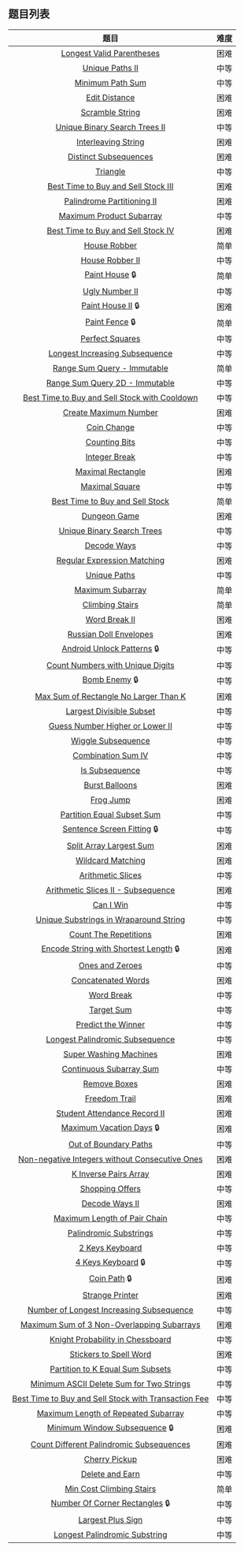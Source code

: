 ## 题目列表  
| 题目 | 难度 |  
|:---:|:---:|  
| [Longest Valid Parentheses](longest-valid-parentheses/question.md) | 困难 |   
| [Unique Paths II](unique-paths-ii/question.md) | 中等 |   
| [Minimum Path Sum](minimum-path-sum/question.md) | 中等 |   
| [Edit Distance](edit-distance/question.md) | 困难 |   
| [Scramble String](scramble-string/question.md) | 困难 |   
| [Unique Binary Search Trees II](unique-binary-search-trees-ii/question.md) | 中等 |   
| [Interleaving String](interleaving-string/question.md) | 困难 |   
| [Distinct Subsequences](distinct-subsequences/question.md) | 困难 |   
| [Triangle](triangle/question.md) | 中等 |   
| [Best Time to Buy and Sell Stock III](best-time-to-buy-and-sell-stock-iii/question.md) | 困难 |   
| [Palindrome Partitioning II](palindrome-partitioning-ii/question.md) | 困难 |   
| [Maximum Product Subarray](maximum-product-subarray/question.md) | 中等 |   
| [Best Time to Buy and Sell Stock IV](best-time-to-buy-and-sell-stock-iv/question.md) | 困难 |   
| [House Robber](house-robber/question.md) | 简单 |   
| [House Robber II](house-robber-ii/question.md) | 中等 |   
| [Paint House](paint-house/question.md) :lock: | 简单 |   
| [Ugly Number II](ugly-number-ii/question.md) | 中等 |   
| [Paint House II](paint-house-ii/question.md) :lock: | 困难 |   
| [Paint Fence](paint-fence/question.md) :lock: | 简单 |   
| [Perfect Squares](perfect-squares/question.md) | 中等 |   
| [Longest Increasing Subsequence](longest-increasing-subsequence/question.md) | 中等 |   
| [Range Sum Query - Immutable](range-sum-query-immutable/question.md) | 简单 |   
| [Range Sum Query 2D - Immutable](range-sum-query-2d-immutable/question.md) | 中等 |   
| [Best Time to Buy and Sell Stock with Cooldown](best-time-to-buy-and-sell-stock-with-cooldown/question.md) | 中等 |   
| [Create Maximum Number](create-maximum-number/question.md) | 困难 |   
| [Coin Change](coin-change/question.md) | 中等 |   
| [Counting Bits](counting-bits/question.md) | 中等 |   
| [Integer Break](integer-break/question.md) | 中等 |   
| [Maximal Rectangle](maximal-rectangle/question.md) | 困难 |   
| [Maximal Square](maximal-square/question.md) | 中等 |   
| [Best Time to Buy and Sell Stock](best-time-to-buy-and-sell-stock/question.md) | 简单 |   
| [Dungeon Game](dungeon-game/question.md) | 困难 |   
| [Unique Binary Search Trees](unique-binary-search-trees/question.md) | 中等 |   
| [Decode Ways](decode-ways/question.md) | 中等 |   
| [Regular Expression Matching](regular-expression-matching/question.md) | 困难 |   
| [Unique Paths](unique-paths/question.md) | 中等 |   
| [Maximum Subarray](maximum-subarray/question.md) | 简单 |   
| [Climbing Stairs](climbing-stairs/question.md) | 简单 |   
| [Word Break II](word-break-ii/question.md) | 困难 |   
| [Russian Doll Envelopes](russian-doll-envelopes/question.md) | 困难 |   
| [Android Unlock Patterns](android-unlock-patterns/question.md) :lock: | 中等 |   
| [Count Numbers with Unique Digits](count-numbers-with-unique-digits/question.md) | 中等 |   
| [Bomb Enemy](bomb-enemy/question.md) :lock: | 中等 |   
| [Max Sum of Rectangle No Larger Than K](max-sum-of-rectangle-no-larger-than-k/question.md) | 困难 |   
| [Largest Divisible Subset](largest-divisible-subset/question.md) | 中等 |   
| [Guess Number Higher or Lower II](guess-number-higher-or-lower-ii/question.md) | 中等 |   
| [Wiggle Subsequence](wiggle-subsequence/question.md) | 中等 |   
| [Combination Sum IV](combination-sum-iv/question.md) | 中等 |   
| [Is Subsequence](is-subsequence/question.md) | 中等 |   
| [Burst Balloons](burst-balloons/question.md) | 困难 |   
| [Frog Jump](frog-jump/question.md) | 困难 |   
| [Partition Equal Subset Sum](partition-equal-subset-sum/question.md) | 中等 |   
| [Sentence Screen Fitting](sentence-screen-fitting/question.md) :lock: | 中等 |   
| [Split Array Largest Sum](split-array-largest-sum/question.md) | 困难 |   
| [Wildcard Matching](wildcard-matching/question.md) | 困难 |   
| [Arithmetic Slices](arithmetic-slices/question.md) | 中等 |   
| [Arithmetic Slices II - Subsequence](arithmetic-slices-ii-subsequence/question.md) | 困难 |   
| [Can I Win](can-i-win/question.md) | 中等 |   
| [Unique Substrings in Wraparound String](unique-substrings-in-wraparound-string/question.md) | 中等 |   
| [Count The Repetitions](count-the-repetitions/question.md) | 困难 |   
| [Encode String with Shortest Length](encode-string-with-shortest-length/question.md) :lock: | 困难 |   
| [Ones and Zeroes](ones-and-zeroes/question.md) | 中等 |   
| [Concatenated Words](concatenated-words/question.md) | 困难 |   
| [Word Break](word-break/question.md) | 中等 |   
| [Target Sum](target-sum/question.md) | 中等 |   
| [Predict the Winner](predict-the-winner/question.md) | 中等 |   
| [Longest Palindromic Subsequence](longest-palindromic-subsequence/question.md) | 中等 |   
| [Super Washing Machines](super-washing-machines/question.md) | 困难 |   
| [Continuous Subarray Sum](continuous-subarray-sum/question.md) | 中等 |   
| [Remove Boxes](remove-boxes/question.md) | 困难 |   
| [Freedom Trail](freedom-trail/question.md) | 困难 |   
| [Student Attendance Record II](student-attendance-record-ii/question.md) | 困难 |   
| [Maximum Vacation Days](maximum-vacation-days/question.md) :lock: | 困难 |   
| [Out of Boundary Paths](out-of-boundary-paths/question.md) | 中等 |   
| [Non-negative Integers without Consecutive Ones](non-negative-integers-without-consecutive-ones/question.md) | 困难 |   
| [K Inverse Pairs Array](k-inverse-pairs-array/question.md) | 困难 |   
| [Shopping Offers](shopping-offers/question.md) | 中等 |   
| [Decode Ways II](decode-ways-ii/question.md) | 困难 |   
| [Maximum Length of Pair Chain](maximum-length-of-pair-chain/question.md) | 中等 |   
| [Palindromic Substrings](palindromic-substrings/question.md) | 中等 |   
| [2 Keys Keyboard](2-keys-keyboard/question.md) | 中等 |   
| [4 Keys Keyboard](4-keys-keyboard/question.md) :lock: | 中等 |   
| [Coin Path](coin-path/question.md) :lock: | 困难 |   
| [Strange Printer](strange-printer/question.md) | 困难 |   
| [Number of Longest Increasing Subsequence](number-of-longest-increasing-subsequence/question.md) | 中等 |   
| [Maximum Sum of 3 Non-Overlapping Subarrays](maximum-sum-of-3-non-overlapping-subarrays/question.md) | 困难 |   
| [Knight Probability in Chessboard](knight-probability-in-chessboard/question.md) | 中等 |   
| [Stickers to Spell Word](stickers-to-spell-word/question.md) | 困难 |   
| [Partition to K Equal Sum Subsets](partition-to-k-equal-sum-subsets/question.md) | 中等 |   
| [Minimum ASCII Delete Sum for Two Strings](minimum-ascii-delete-sum-for-two-strings/question.md) | 中等 |   
| [Best Time to Buy and Sell Stock with Transaction Fee](best-time-to-buy-and-sell-stock-with-transaction-fee/question.md) | 中等 |   
| [Maximum Length of Repeated Subarray](maximum-length-of-repeated-subarray/question.md) | 中等 |   
| [Minimum Window Subsequence](minimum-window-subsequence/question.md) :lock: | 困难 |   
| [Count Different Palindromic Subsequences](count-different-palindromic-subsequences/question.md) | 困难 |   
| [Cherry Pickup](cherry-pickup/question.md) | 困难 |   
| [Delete and Earn](delete-and-earn/question.md) | 中等 |   
| [Min Cost Climbing Stairs](min-cost-climbing-stairs/question.md) | 简单 |   
| [Number Of Corner Rectangles](number-of-corner-rectangles/question.md) :lock: | 中等 |   
| [Largest Plus Sign](largest-plus-sign/question.md) | 中等 |   
| [Longest Palindromic Substring](longest-palindromic-substring/question.md) | 中等 |   
